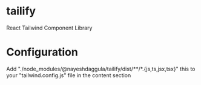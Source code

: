 # tailify

React Tailwind Component Library

# Configuration

Add "./node_modules/@nayeshdaggula/tailify/dist/**/*.{js,ts,jsx,tsx}" this to your "tailwind.config.js" file in the content section
